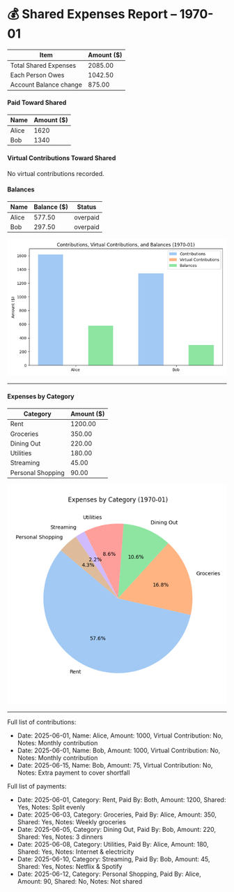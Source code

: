 💰 Shared Expenses Report – 1970-01
======================================

| Item                       | Amount ($) |
|----------------------------|------------|
| Total Shared Expenses      | 2085.00 |
| Each Person Owes           | 1042.50 |
| Account Balance change     | 875.00 |

#### Paid Toward Shared
| Name   | Amount ($) |
|--------|------------|
| Alice | 1620 |
| Bob | 1340 |

#### Virtual Contributions Toward Shared
No virtual contributions recorded.

#### Balances
| Name   | Balance ($) | Status    |
|--------|-------------|-----------|
| Alice | 577.50 | overpaid |
| Bob | 297.50 | overpaid |

![Contributions, Virtual Contributions, and Balances](1970-01-bar.png)

---
#### Expenses by Category
| Category           | Amount ($) |
|--------------------|------------|
| Rent | 1200.00 |
| Groceries | 350.00 |
| Dining Out | 220.00 |
| Utilities | 180.00 |
| Streaming | 45.00 |
| Personal Shopping | 90.00 |

![Expenses by Category](1970-01-categories-pie.png)

---
Full list of contributions:
  - Date: 2025-06-01, Name: Alice, Amount: 1000, Virtual Contribution: No, Notes: Monthly contribution
  - Date: 2025-06-01, Name: Bob, Amount: 1000, Virtual Contribution: No, Notes: Monthly contribution
  - Date: 2025-06-15, Name: Bob, Amount: 75, Virtual Contribution: No, Notes: Extra payment to cover shortfall

Full list of payments:
  - Date: 2025-06-01, Category: Rent, Paid By: Both, Amount: 1200, Shared: Yes, Notes: Split evenly
  - Date: 2025-06-03, Category: Groceries, Paid By: Alice, Amount: 350, Shared: Yes, Notes: Weekly groceries
  - Date: 2025-06-05, Category: Dining Out, Paid By: Bob, Amount: 220, Shared: Yes, Notes: 3 dinners
  - Date: 2025-06-08, Category: Utilities, Paid By: Alice, Amount: 180, Shared: Yes, Notes: Internet & electricity
  - Date: 2025-06-10, Category: Streaming, Paid By: Bob, Amount: 45, Shared: Yes, Notes: Netflix & Spotify
  - Date: 2025-06-12, Category: Personal Shopping, Paid By: Alice, Amount: 90, Shared: No, Notes: Not shared
